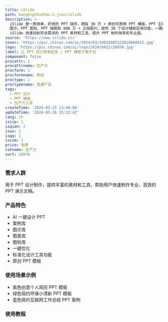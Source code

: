 ```yaml
---
title: iSlide
path: bangongzhushou-2.json/islide
description: >-
  iSlide 是一款简单、好用的 PPT 插件，拥有 30 万 + 原创可商用 PPT 模板、PPT 主题素材、PPT 案例、PPT 图表、PPT
  图示、PPT 图标、PPT 插图和 800 万 + 正版图片。提供 38 个设计辅助实用功能，一键解决 PPT 设计制作中的各种难题。用户可通过
  iSlide 快速找到符合需求的 PPT 素材和工具，提升 PPT 制作效率和专业度。
source: 'https://www.islide.cc/'
cover: 'https://pic.chinaz.com/ai/2024/03/24032603323810660412.jpg'
logo: 'https://pic.chinaz.com/ai/logo/2024/0422/28978.jpg'
label: 让 PPT 设计简单起来 | PPT 模板下载平台
component: false
procattr: 1
procattrname: 生产力
procform: 1
procformname: 网站
proctype: 1
proctypename: 普通产品
tags:
  - PPT 设计
  - PPT 模板
  - 生产力工具
createTime: '2024-03-25 13:48:06'
updateTime: '2024-03-26 15:32:42'
lang: zh
isicp: 1
isqian: 2
iswx: 2
isqq: 2
iscom: 2
price: 免费
catname: 生产力
sort: 28978
---
```




### 需求人群
用于 PPT 设计制作，提供丰富的素材和工具，帮助用户快速制作专业、高效的 PPT 演示文稿。

### 产品特色
- AI 一键设计 PPT
- 案例库
- 图示库
- 图表库
- 图标库
- 一键优化
- 标准化设计工具功能
- 原创 PPT 模板

### 使用场景示例
- 紫色创意个人简历 PPT 模板
- 绿色简约环保小清新 PPT 模板
- 蓝色简约互联网工作总结 PPT 案例

### 使用教程


  

